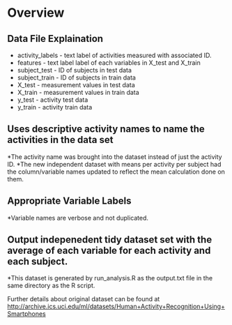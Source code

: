 Overview
==========
## Data File Explaination
* activity_labels - text label of activities measured with associated ID. 
* features - text label label of each variables in X_test and X_train
* subject_test - ID of subjects in test data
* subject_train - ID of subjects in train data
* X_test - measurement values in test data
* X_train - measurement values in train data
* y_test - activity test data
* y_train - activity train data

## Uses descriptive activity names to name the activities in the data set
*The activity name was brought into the dataset instead of just the activity ID.
*The new independent dataset with means per activity per subject had the column/variable names updated to reflect the mean calculation done on them.

## Appropriate Variable Labels 
*Variable names are verbose and not duplicated.

## Output indepenedent tidy dataset set with the average of each variable for each activity and each subject. 
*This dataset is generated by run_analysis.R as the output.txt file in the same directory as the R script.



Further details about original dataset can be found at http://archive.ics.uci.edu/ml/datasets/Human+Activity+Recognition+Using+Smartphones